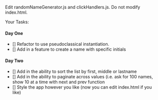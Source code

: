 Edit randomNameGenerator.js and clickHandlers.js.
Do not modify index.html.


Your Tasks:
#### Day One
- [] Refactor to use pseudoclassical instantiation. 
- [] Add in a feature to create a name with specific initials

#### Day Two
- [] Add in the ability to sort the list by first, middle or lastname
- [] Add in the ability to paginate across values (i.e. ask for 100 names, show 10 at a time with next and prev function
- [] Style the app however you like (now you can edit index.html if you like)